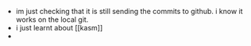 - im just checking that it is still sending the commits to github. i know it works on the local git.
- i just learnt about [[kasm]]
-